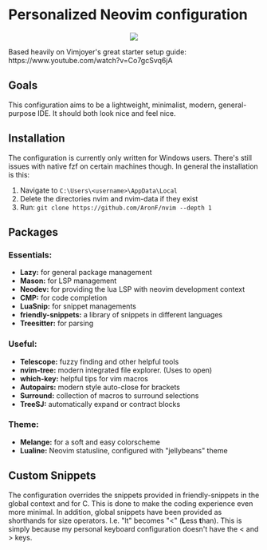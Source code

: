 # Personalized Neovim configuration
<p align="center"><img src="https://i.imgur.com/EZgWYIe.png"></p>
Based heavily on Vimjoyer's great starter setup guide: https://www.youtube.com/watch?v=Co7gcSvq6jA

## Goals
This configuration aims to be a lightweight, minimalist, modern, general-purpose IDE. It should both look nice and feel nice.

## Installation
The configuration is currently only written for Windows users. There's still issues with native fzf on certain machines though.
In general the installation is this:
1. Navigate to ```C:\Users\<username>\AppData\Local```
2. Delete the directories nvim and nvim-data if they exist
3. Run:
```git clone https://github.com/AronF/nvim --depth 1```

## Packages
### Essentials:
- **Lazy:** for general package management
- **Mason:** for LSP management
- **Neodev:** for providing the lua LSP with neovim development context
- **CMP:** for code completion
- **LuaSnip:** for snippet managements
- **friendly-snippets:** a library of snippets in different languages
- **Treesitter:** for parsing
### Useful:
- **Telescope:** fuzzy finding and other helpful tools
- **nvim-tree:** modern integrated file explorer. (Uses <C-n> to open)
- **which-key:** helpful tips for vim macros
- **Autopairs:** modern style auto-close for brackets
- **Surround:** collection of macros to surround selections
- **TreeSJ:** automatically expand or contract blocks
### Theme:
- **Melange:** for a soft and easy colorscheme
- **Lualine:** Neovim statusline, configured with "jellybeans" theme

## Custom Snippets
The configuration overrides the snippets provided in friendly-snippets in the global context and for C. This is done to make the coding experience even more minimal.
In addition, global snippets have been provided as shorthands for size operators. I.e. "lt" becomes "<" (**L**ess **t**han). This is simply because my personal keyboard configuration doesn't have the < and > keys.

